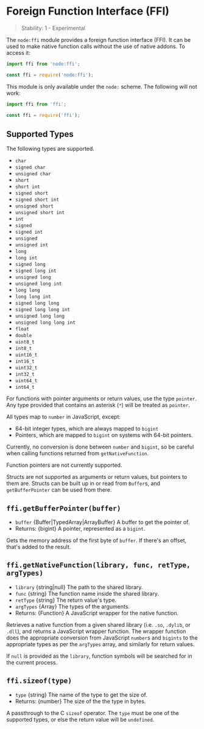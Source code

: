 # Foreign Function Interface (FFI)

<!--introduced_in=REPLACEME-->

> Stability: 1 - Experimental

<!-- source_link=lib/ffi.js -->

The `node:ffi` module provides a foreign function interface (FFI). It can be
used to make native function calls without the use of native addons. To access
it:

```mjs
import ffi from 'node:ffi';
```

```cjs
const ffi = require('node:ffi');
```

This module is only available under the `node:` scheme. The following will not
work:

```mjs
import ffi from 'ffi';
```

```cjs
const ffi = require('ffi');
```

## Supported Types

The following types are supported.

* `char`
* `signed char`
* `unsigned char`
* `short`
* `short int`
* `signed short`
* `signed short int`
* `unsigned short`
* `unsigned short int`
* `int`
* `signed`
* `signed int`
* `unsigned`
* `unsigned int`
* `long`
* `long int`
* `signed long`
* `signed long int`
* `unsigned long`
* `unsigned long int`
* `long long`
* `long long int`
* `signed long long`
* `signed long long int`
* `unsigned long long`
* `unsigned long long int`
* `float`
* `double`
* `uint8_t`
* `int8_t`
* `uint16_t`
* `int16_t`
* `uint32_t`
* `int32_t`
* `uint64_t`
* `int64_t`

For functions with pointer arguments or return values, use the type `pointer`.
Any type provided that contains an asterisk (`*`) will be treated as `pointer`.

All types map to `number` in JavaScript, except:

* 64-bit integer types, which are always mapped to `bigint`
* Pointers, which are mapped to `bigint` on systems with 64-bit pointers.

Currently, no conversion is done between `number` and `bigint`, so be careful
when calling functions returned from `getNativeFunction`.

Function pointers are not currently supported.

Structs are not supported as arguments or return values, but pointers to them
are. Structs can be built up in or read from `Buffer`s, and `getBufferPointer`
can be used from there.

## `ffi.getBufferPointer(buffer)`

<!-- YAML
added: REPLACEME
-->

* `buffer` {Buffer|TypedArray|ArrayBuffer} A buffer to get the pointer of.
* Returns: {bigint} A pointer, represented as a `bigint`.

Gets the memory address of the first byte of `buffer`. If there's an offset,
that's added to the result.

## `ffi.getNativeFunction(library, func, retType, argTypes)`

<!-- YAML
added: REPLACEME
-->

* `library` {string|null} The path to the shared library.
* `func` {string} The function name inside the shared library.
* `retType` {string} The return value's type.
* `argTypes` {Array} The types of the arguments.
* Returns: {Function} A JavaScript wrapper for the native function.

Retrieves a native function from a given shared library (i.e. `.so`, `.dylib`,
or `.dll`), and returns a JavaScript wrapper function. The wrapper function does
the appropriate conversion from JavaScript `number`s and `bigints` to the
appropriate types as per the `argTypes` array, and similarly for return values.

If `null` is provided as the `library`, function symbols will be searched for in
the current process.

## `ffi.sizeof(type)`

<!-- YAML
added: REPLACEME
-->

* `type` {string} The name of the type to get the size of.
* Returns: {number} The size of the the type in bytes.

A passthrough to the C `sizeof` operator. The `type` must be one of the
supported types, or else the return value will be `undefined`.
